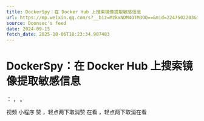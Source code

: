 ```yaml
---
title: DockerSpy：在 Docker Hub 上搜索镜像提取敏感信息
url: https://mp.weixin.qq.com/s?__biz=MzkxNDM4OTM3OQ==&mid=2247502203&idx=4&sn=e1a67b54c1b0bf450c210554848ea37e
source: Doonsec's feed
date: 2024-09-15
fetch_date: 2025-10-06T18:23:34.907483
---
```


# DockerSpy：在 Docker Hub 上搜索镜像提取敏感信息

：
，
。

视频
小程序
赞
，轻点两下取消赞
在看
，轻点两下取消在看